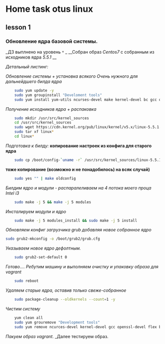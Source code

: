 # Home task otus linux
## lesson 1
### Обновление ядра базовой системы.
_ДЗ выплнено на уровень `*` _
__Собран образ _Centos7_ с собранным из исходников ядра _5.5.1_ __

_Детальный листинг:_

_Обновление системы + установка всякого Очень нужного для дальнейдшего билда ядра_
```bash
    sudo yum update -y
    sudo yum groupinstall "Develoment tools"
    sudo yum install yum-utils ncurses-devel make kernel-devel bc gcc openssl-devel flex bison libssl-dev pkg-config ncurses-devel libncurses-dev openssl-devel elfutils-libelf-devel perl wget -y
```

_Получение исходников ядра + распаковка_
```bash
    sudo mkdir /usr/src/kernel_sources
    cd /usr/src/kernel_sources
    sudo wget https://cdn.kernel.org/pub/linux/kernel/v5.x/linux-5.5.1.tar.xz
    sudo tar xf linux*
    cd linux*
```
_Подготовка к билду:_
__копирование настроек из конфига для старого ядра__
```bash
    sudo cp /boot/config-`uname -r` /usr/src/kernel_sources/linux-5.5.1/.config
```
__тоже копирование (возможно и не понадобилось) на всяк случай)__
```bash
    sudo yes "" | make oldconfig
```
_Билдим ядро и модули - распаралеливаем на 4 потока моего проца Intel i3_
```bash
    sudo make -j 5 && make -j 5 modules
```

_Инсталируем модули и ядро_
```bash
    sudo make -j 5 modules_install && sudo make -j 5 install
```
_Обновляем конфиг загрузчика grub добавляя новое собранное ядро_
```bash
sudo grub2-mkconfig -o /boot/grub2/grub.cfg
```
_Указываем новое ядро дефолтным._
```bash
    sudo grub2-set-default 0
```
_Готово...._
_Ребутим машину и выполняем очистку и упаковку образа для vagrant_
```bash
    sudo reboot
```
_Удаляем старые ядра, оставив только свеже-собранное_
```bash
    sudo package-cleanup --oldkernels --count=1 -y
```
_Чистим систему_
```bash
    yum clean all
    sudo yum grouremove "Development tools"
    sudo yum remove ncurces-devel kernel-devel gcc openssl-devel flex bison libssl-dev pkg-config ncurces-devel libcurces-dev
```
_Пакуем образ vagrant._
_Далее тестируем образ.